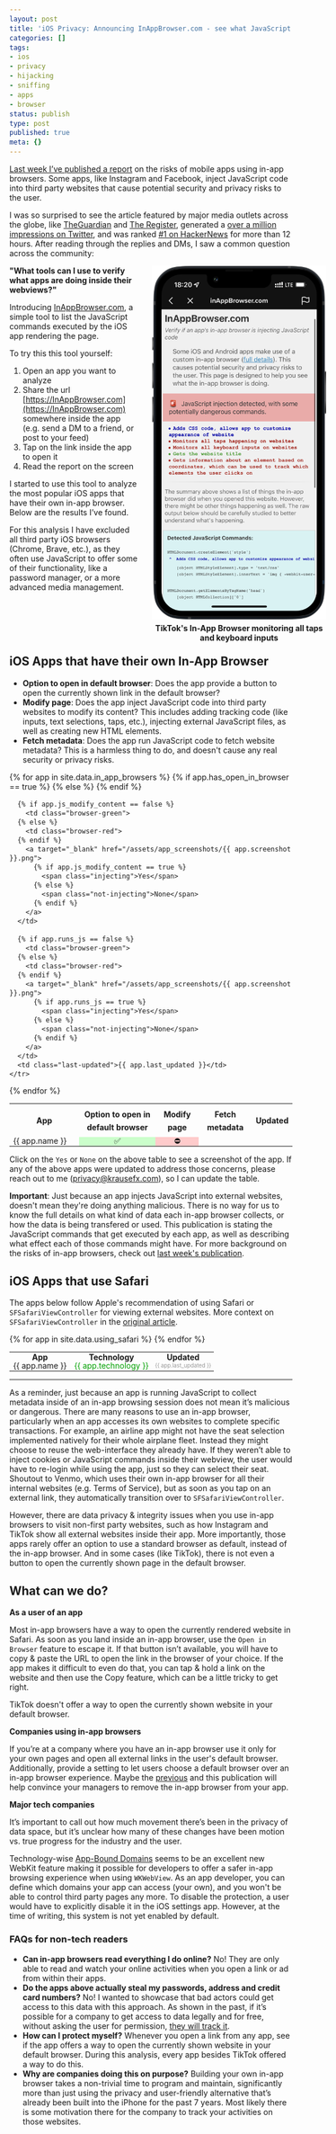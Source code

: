 ```yaml
---
layout: post
title: 'iOS Privacy: Announcing InAppBrowser.com - see what JavaScript commands get executed in an in-app browser'
categories: []
tags:
- ios
- privacy
- hijacking
- sniffing
- apps
- browser
status: publish
type: post
published: true
meta: {}
---
```


[Last week I’ve published a report](https://krausefx.com/blog/ios-privacy-instagram-and-facebook-can-track-anything-you-do-on-any-website-in-their-in-app-browser) on the risks of mobile apps using in-app browsers. Some apps, like Instagram and Facebook, inject JavaScript code into third party websites that cause potential security and privacy risks to the user. 

I was so surprised to see the article featured by major media outlets across the globe, like [TheGuardian](https://www.theguardian.com/technology/2022/aug/11/meta-injecting-code-into-websites-visited-by-its-users-to-track-them-research-says) and [The Register](https://www.theregister.com/2022/08/12/meta_ios_privacy/), generated a [over a million impressions on Twitter](https://twitter.com/KrauseFx/status/1557412468368052225), and was ranked [#1 on HackerNews](https://news.ycombinator.com/item?id=32415470) for more than 12 hours. After reading through the replies and DMs, I saw a common question across the community:

<div id="tiktokcontainer">
  <a href="/assets/app_screenshots/tiktok_framed.png" target="_blank">
    <img 
      src="/assets/app_screenshots/tiktok_framed.png"
      id="tiktokscreenshot"
      alt="An iPhone showing the inappbrowser.com website, rendered inside TikTok, showing how there is CSS code being added, added monitoring for all taps and all keyboard inputs, as well as getting the coordinates of elements the user taps"
    />
  </a>
  <h4>TikTok's In-App Browser monitoring all taps and keyboard inputs</h4>
</div>

**"What tools can I use to verify what apps are doing inside their webviews?"**

Introducing [InAppBrowser.com](https://InAppBrowser.com), a simple tool to list the JavaScript commands executed by the iOS app rendering the page.

To try this this tool yourself:

1. Open an app you want to analyze
1. Share the url [https://InAppBrowser.com](https://InAppBrowser.com) somewhere inside the app (e.g. send a DM to a friend, or post to your feed)
1. Tap on the link inside the app to open it
1. Read the report on the screen

I started to use this tool to analyze the most popular iOS apps that have their own in-app browser. Below are the results I’ve found. 

For this analysis I have excluded all third party iOS browsers (Chrome, Brave, etc.), as they often use JavaScript to offer some of their functionality, like a password manager, or a more advanced media management.

<br />
<br />
<br />
<br />

## iOS Apps that have their own In-App Browser

- **Option to open in default browser**: Does the app provide a button to open the currently shown link in the default browser?
- **Modify page**: Does the app inject JavaScript code into third party websites to modify its content? This includes adding tracking code (like inputs, text selections, taps, etc.), injecting external JavaScript files, as well as creating new HTML elements.
- **Fetch metadata**: Does the app run JavaScript code to fetch website metadata? This is a harmless thing to do, and doesn't cause any real security or privacy risks.

<table class="in-app-browser-overview">
  <tr style="height: 60px; line-height: 23px;">
    <th style="width: 110px">App</th>
    <th title="Does the app provide a button to open the currently shown link in the default browser?">Option to open in default browser</th>
    <th title="Does the app inject JavaScript code into third party websites to modify its content? This includes adding tracking code (like inputs, text selections, taps, etc.), injecting external JavaScript files, as well as creating new HTML elements.">Modify page</th>
    <th title="Does the app run JavaScript code to fetch website metadata? This is a harmless thing to do, and doesn't cause any real security or privacy risks.">Fetch metadata</th>
    <th>Updated</th>
  </tr>
  {% for app in site.data.in_app_browsers %}
    <tr>
      <td class="app-name">{{ app.name }}</td>
      {% if app.has_open_in_browser == true %}
        <td class="browser-green">✅</td>
      {% else %}
        <td class="browser-red">⛔️</td>
      {% endif %}

      {% if app.js_modify_content == false %}
        <td class="browser-green">
      {% else %}
        <td class="browser-red">
      {% endif %}
        <a target="_blank" href="/assets/app_screenshots/{{ app.screenshot }}.png">
          {% if app.js_modify_content == true %}
            <span class="injecting">Yes</span>
          {% else %}
            <span class="not-injecting">None</span>
          {% endif %}
        </a>
      </td>

      {% if app.runs_js == false %}
        <td class="browser-green">
      {% else %}
        <td class="browser-red">
      {% endif %}
        <a target="_blank" href="/assets/app_screenshots/{{ app.screenshot }}.png">
          {% if app.runs_js == true %}
            <span class="injecting">Yes</span>
          {% else %}
            <span class="not-injecting">None</span>
          {% endif %}
        </a>
      </td>
      <td class="last-updated">{{ app.last_updated }}</td>
    </tr>
  {% endfor %}
</table>

Click on the `Yes` or `None` on the above table to see a screenshot of the app. If any of the above apps were updated to address those concerns, please reach out to me ([privacy@krausefx.com](mailto:privacy@krausefx.com)), so I can update the table.

**Important**: Just because an app injects JavaScript into external websites, doesn't mean they're doing anything malicious. There is no way for us to know the full details on what kind of data each in-app browser collects, or how the data is being transfered or used. This publication is stating the JavaScript commands that get executed by each app, as well as describing what effect each of those commands might have. For more background on the risks of in-app browsers, check out [last week's publication](https://krausefx.com/blog/ios-privacy-instagram-and-facebook-can-track-anything-you-do-on-any-website-in-their-in-app-browser).

## iOS Apps that use Safari

The apps below follow Apple's recommendation of using Safari or `SFSafariViewController` for viewing external websites. More context on `SFSafariViewController` in the [original article](https://krausefx.com/blog/ios-privacy-instagram-and-facebook-can-track-anything-you-do-on-any-website-in-their-in-app-browser).

<table class="in-app-browser-overview safari-users">
  <tr>
    <th>App</th>
    <th>Technology</th>
    <th>Updated</th>
  </tr>
  {% for app in site.data.using_safari %}
    <tr>
      <td class="app-name">{{ app.name }}</td>
      <td class="technology">{{ app.technology }}</td>
      <td class="last-updated">{{ app.last_updated }}</td>
    </tr>
  {% endfor %}
</table>


---

As a reminder, just because an app is running JavaScript to collect metadata inside of an in-app browsing session does not mean it’s malicious or dangerous. There are many reasons to use an in-app browser, particularly when an app accesses its own websites to complete specific transactions. For example, an airline app might not have the seat selection implemented natively for their whole airplane fleet. Instead they might choose to reuse the web-interface they already have. If they weren’t able to inject cookies or JavaScript commands inside their webview, the user would have to re-login while using the app, just so they can select their seat. Shoutout to Venmo, which uses their own in-app browser for all their internal websites (e.g. Terms of Service), but as soon as you tap on an external link, they automatically transition over to `SFSafariViewController`.

However, there are data privacy & integrity issues when you use in-app browsers to visit non-first party websites, such as how Instagram and TikTok show all external websites inside their app. More importantly, those apps rarely offer an option to use a standard browser as default, instead of the in-app browser. And in some cases (like TikTok), there is not even a button to open the currently shown page in the default browser.

## What can we do?

**As a user of an app**

Most in-app browsers have a way to open the currently rendered website in Safari. As soon as you land inside an in-app browser, use the `Open in Browser` feature to escape it. If that button isn’t available, you will have to copy & paste the URL to open the link in the browser of your choice. If the app makes it difficult to even do that, you can tap & hold a link on the website and then use the Copy feature, which can be a little tricky to get right.

TikTok doesn't offer a way to open the currently shown website in your default browser.

**Companies using in-app browsers**

If you’re at a company where you have an in-app browser use it only for your own pages and open all external links in the user's default browser. Additionally, provide a setting to let users choose a default browser over an in-app browser experience. Maybe the [previous](https://krausefx.com/blog/ios-privacy-instagram-and-facebook-can-track-anything-you-do-on-any-website-in-their-in-app-browser) and this publication will help convince your managers to remove the in-app browser from your app.

**Major tech companies**

It’s important to call out how much movement there’s been in the privacy of data space, but it’s unclear how many of these changes have been motion vs. true progress for the industry and the user. 

Technology-wise [App-Bound Domains](https://webkit.org/blog/10882/app-bound-domains/) seems to be an excellent new WebKit feature making it possible for developers to offer a safer in-app browsing experience when using `WKWebView`. As an app developer, you can define which domains your app can access (your own), and you won't be able to control third party pages any more. To disable the protection, a user would have to explicitly disable it in the iOS settings app. However, at the time of writing, this system is not yet enabled by default.

### FAQs for non-tech readers

- **Can in-app browsers read everything I do online?** No! They are only able to read and watch your online activities when you open a link or ad from within their apps.
- **Do the apps above actually steal my passwords, address and credit card numbers?** No! I wanted to showcase that bad actors could get access to this data with this approach. As shown in the past, if it’s possible for a company to get access to data legally and for free, without asking the user for permission, [they will track it](https://twitter.com/steipete/status/1025024813889478656).
- **How can I protect myself?** Whenever you open a link from any app, see if the app offers a way to open the currently shown website in your default browser. During this analysis, every app besides TikTok offered a way to do this.
- **Why are companies doing this on purpose?** Building your own in-app browser takes a non-trivial time to program and maintain, significantly more than just using the privacy and user-friendly alternative that’s already been built into the iPhone for the past 7 years. Most likely there is some motivation there for the company to track your activities on those websites.


<style type="text/css">
  .in-app-browser-overview td, tr { 
    text-align: center;
    line-height: 10px
  }
  .safari-users tr {
  }
  .last-updated {
    font-size: 70%;
    color: #999;
  }
  .injecting {
    /* This is a bad thing */
    color: #f00;
    font-weight: bold;
    
    /* Underline also in red */
    text-decoration: underline;
  }
  .not-injecting {
    color: #00a000;
    font-weight: bold;
  }
  .technology {
    color: #00a000;
  }
  .in-app-browser-overview .app-name {
    text-align: left;
  }
  .browser-green {
    background-color: rgba(0, 255, 0, 0.2);
  }
  .browser-red {
    background-color: rgba(255, 0, 0, 0.2);
  }
  #tiktokscreenshot {
    margin-bottom: -15px;  
  }
  #tiktokcontainer {
    width: 310px;
    text-align: center;
    float: right;
    margin-left: 25px;
    margin-right: -60px; /* TODO: Check on mobile */
  }
</style>
